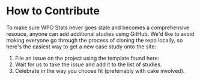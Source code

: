 # How to Contribute

To make sure WPO Stats never goes stale and becomes a comprehensive resouce, anyone can add additional studies using GitHub. We'd like to avoid making everyone go through the process of cloning the repo locally, so here's the easiest way to get a new case study onto the site:

1. File an issue on the project using the template found here:
2. Wait for us to take the issue and add it to the list of studies.
3. Celebrate in the way you choose fit (preferrably with cake involved).